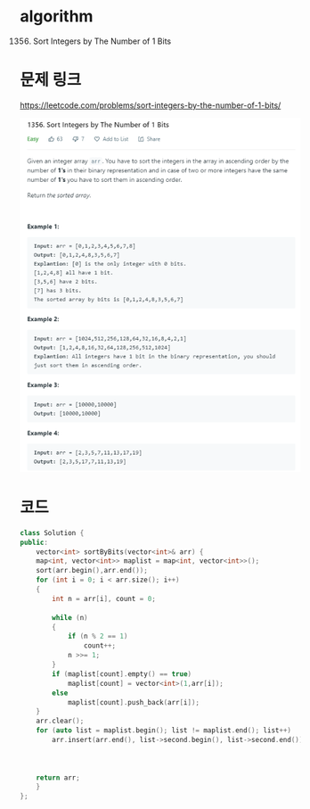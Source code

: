 ﻿# algorithm 
1356. Sort Integers by The Number of 1 Bits

# 문제 링크  
https://leetcode.com/problems/sort-integers-by-the-number-of-1-bits/

![title](https://github.com/jungmin3834/algorithm/blob/master/image/sort-integers-by-the-number-of-1-bits.png)

# 코드

```cpp
class Solution {
public:
    vector<int> sortByBits(vector<int>& arr) {
    map<int, vector<int>> maplist = map<int, vector<int>>();
    sort(arr.begin(),arr.end());
	for (int i = 0; i < arr.size(); i++)
	{
		int n = arr[i], count = 0;
		
		while (n)
		{
			if (n % 2 == 1)
				count++;
			n >>= 1;
		}
		if (maplist[count].empty() == true)
			maplist[count] = vector<int>(1,arr[i]);
		else
			maplist[count].push_back(arr[i]);
	}
	arr.clear();
	for (auto list = maplist.begin(); list != maplist.end(); list++)
        arr.insert(arr.end(), list->second.begin(), list->second.end());
    
		
        
	return arr;
    }
};
```
